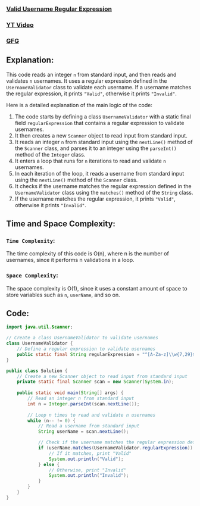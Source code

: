 ### [Valid Username Regular Expression](https://www.hackerrank.com/challenges/valid-username-checker/problem?isFullScreen=true)
### [YT Video](https://www.youtube.com/watch?v=9RksQ5YT7FM&ab_channel=CrackConcepts)
### [GFG](https://www.geeksforgeeks.org/regular-expressions-in-java/)

## Explanation:
This code reads an integer `n` from standard input, and then reads and validates `n` usernames. It uses a regular expression defined in the `UsernameValidator` class to validate each username. If a username matches the regular expression, it prints `"Valid"`, otherwise it prints `"Invalid"`.

Here is a detailed explanation of the main logic of the code:

1. The code starts by defining a class `UsernameValidator` with a static final field `regularExpression` that contains a regular expression to validate usernames.
2. It then creates a new `Scanner` object to read input from standard input.
3. It reads an integer `n` from standard input using the `nextLine()` method of the `Scanner` class, and parses it to an integer using the `parseInt()` method of the `Integer` class.
4. It enters a loop that runs for `n` iterations to read and validate `n` usernames.
5. In each iteration of the loop, it reads a username from standard input using the `nextLine()` method of the `Scanner` class.
6. It checks if the username matches the regular expression defined in the `UsernameValidator` class using the `matches()` method of the `String` class.
7. If the username matches the regular expression, it prints `"Valid"`, otherwise it prints `"Invalid"`.

## Time and Space Complexity:
### `Time Complexity`:
The time complexity of this code is O(n), where n is the number of usernames, since it performs n validations in a loop.

### `Space Complexity`:
The space complexity is O(1), since it uses a constant amount of space to store variables such as `n`, `userName`, and so on.

## Code:
```java
import java.util.Scanner;

// Create a class UsernameValidator to validate usernames
class UsernameValidator {
    // Define a regular expression to validate usernames
    public static final String regularExpression = "^[A-Za-z]\\w{7,29}$";
}

public class Solution {
    // Create a new Scanner object to read input from standard input
    private static final Scanner scan = new Scanner(System.in);
    
    public static void main(String[] args) {
        // Read an integer n from standard input
        int n = Integer.parseInt(scan.nextLine());
        
        // Loop n times to read and validate n usernames
        while (n-- != 0) {
            // Read a username from standard input
            String userName = scan.nextLine();

            // Check if the username matches the regular expression defined in UsernameValidator class
            if (userName.matches(UsernameValidator.regularExpression)) {
                // If it matches, print "Valid"
                System.out.println("Valid");
            } else {
                // Otherwise, print "Invalid"
                System.out.println("Invalid");
            }           
        }
    }
}

```
